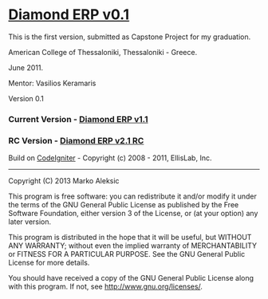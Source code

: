 # [Diamond ERP v0.1]()

This is the first version, submitted as Capstone Project
for my graduation.

American College of Thessaloniki, Thessaloniki - Greece. 

June 2011.

Mentor: Vasilios Keramaris

Version 0.1

### Current Version - [Diamond ERP v1.1](https://github.com/psybaron/diamond_erp)
### RC Version - [Diamond ERP v2.1 RC](https://github.com/psybaron/diamond_erp/tree/dev)

Build on [CodeIgniter](http://ellislab.com/codeigniter/) - Copyright (c) 2008 - 2011, EllisLab, Inc.

* * *

Copyright (C) 2013  Marko Aleksic

This program is free software: you can redistribute it and/or modify
it under the terms of the GNU General Public License as published by
the Free Software Foundation, either version 3 of the License, or
(at your option) any later version.

This program is distributed in the hope that it will be useful,
but WITHOUT ANY WARRANTY; without even the implied warranty of
MERCHANTABILITY or FITNESS FOR A PARTICULAR PURPOSE.  See the
GNU General Public License for more details.

You should have received a copy of the GNU General Public License
along with this program.  If not, see <http://www.gnu.org/licenses/>.